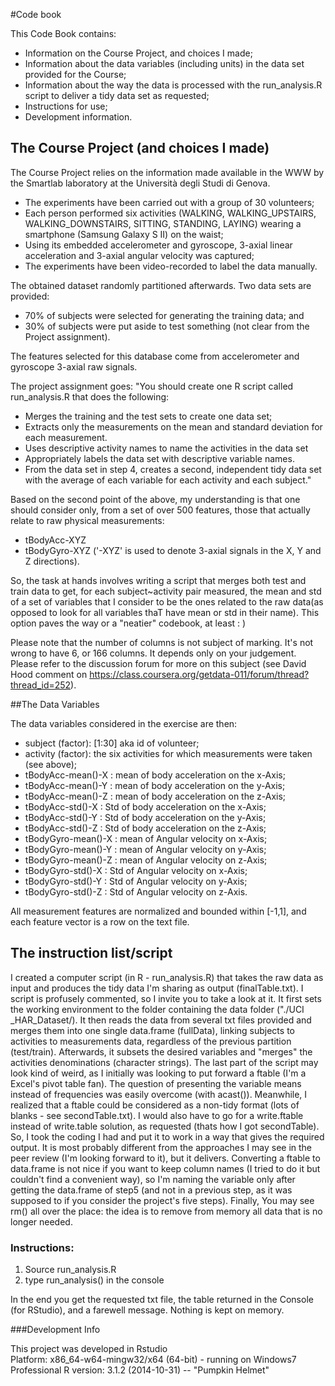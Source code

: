 #Code book

This Code Book contains:

* Information on the Course Project, and choices I made;
* Information about the data variables (including units) in the data set provided for the Course;
* Information about the way the data is processed with the run_analysis.R script to deliver a tidy data set as requested;
* Instructions for use;
* Development information.

## The Course Project (and choices I made)

The Course Project relies on the information made available in the WWW by the Smartlab laboratory at the Università degli Studi di Genova.
* The experiments have been carried out with a group of 30 volunteers;
* Each person performed six activities (WALKING, WALKING_UPSTAIRS, WALKING_DOWNSTAIRS, SITTING, STANDING, LAYING) wearing a smartphone (Samsung Galaxy S II) on the waist;
* Using its embedded accelerometer and gyroscope, 3-axial linear acceleration and 3-axial angular velocity was captured;
* The experiments have been video-recorded to label the data manually. 

The obtained dataset randomly partitioned afterwards. Two data sets are provided:
* 70% of subjects were selected for generating the training data; and 
* 30% of subjects were put aside to test something (not clear from the Project assignment).

The features selected for this database come from accelerometer and gyroscope 3-axial raw signals.

The project assignment goes:
"You should create one R script called run_analysis.R that does the following:
* Merges the training and the test sets to create one data set;
* Extracts only the measurements on the mean and standard deviation for each measurement. 
* Uses descriptive activity names to name the activities in the data set
* Appropriately labels the data set with descriptive variable names. 
* From the data set in step 4, creates a second, independent tidy data set with the average of each variable for each activity and each subject."

Based on the second point of the above, my understanding is that one should consider only, from a set of over 500 features, those that actually relate to raw physical measurements:
* tBodyAcc-XYZ
* tBodyGyro-XYZ
('-XYZ' is used to denote 3-axial signals in the X, Y and Z directions).

So, the task at hands involves writing a script that merges both test and train data to get, for each subject~activity pair measured, the mean and std of a set of variables that I consider to be the ones related to the raw data(as opposed to look for all variables thaT have mean or std in their name). This option paves the way or a "neatier" codebook, at least : )

Please note that the number of columns is not subject of marking. It's not wrong to have 6, or 166 columns. It depends only on your judgement. Please refer to the discussion forum for more on this subject (see David Hood comment on https://class.coursera.org/getdata-011/forum/thread?thread_id=252).

##The Data Variables 

The data variables considered in the exercise are then:
* subject (factor): [1:30] aka id of volunteer;
* activity (factor): the six activities for which measurements were taken (see above);
* tBodyAcc-mean()-X   :   mean of body acceleration on the x-Axis;
* tBodyAcc-mean()-Y   :   mean of body acceleration on the y-Axis;
* tBodyAcc-mean()-Z   :   mean of body acceleration on the z-Axis;
* tBodyAcc-std()-X    :   Std of body acceleration on the x-Axis;
* tBodyAcc-std()-Y    :   Std of body acceleration on the y-Axis;
* tBodyAcc-std()-Z    :   Std of body acceleration on the z-Axis;
* tBodyGyro-mean()-X  :   mean of Angular velocity on x-Axis;
* tBodyGyro-mean()-Y  :   mean of Angular velocity on y-Axis;
* tBodyGyro-mean()-Z  :   mean of Angular velocity on z-Axis;
* tBodyGyro-std()-X   :   Std of Angular velocity on x-Axis;
* tBodyGyro-std()-Y   :   Std of Angular velocity on y-Axis;
* tBodyGyro-std()-Z   :   Std of Angular velocity on z-Axis. 

All measurement features are normalized and bounded within [-1,1], and each feature vector is a row on the text file.

## The instruction list/script

I created a computer script (in R - run_analysis.R) that takes the raw data as input and produces the tidy data I'm sharing as output (finalTable.txt). 
I script is profusely commented, so I invite you to take a look at it. 
It first sets the working environment to the folder containing the data folder ("./UCI _HAR_Dataset/). 
It then reads the data from several txt files provided and merges them into one single data.frame (fullData), linking subjects to activities to measurements data, regardless of the previous partition (test/train). 
Afterwards, it subsets the desired variables and "merges" the activities denominations (character strings). 
The last part of the script may look kind of weird, as I initially was looking to put forward a ftable (I'm a Excel's pivot table fan). 
The question of presenting the variable means instead of frequencies was easily overcome (with acast()). 
Meanwhile, I realized that a ftable could be considered as a non-tidy format (lots of blanks - see secondTable.txt). 
I would also have to go for a write.ftable instead of write.table solution, as requested (thats how I got secondTable). 
So, I took the coding I had and put it to work in a way that gives the required output. 
It is most probably different from the approaches I may see in the peer review (I'm looking forward to it), but it delivers.
Converting a ftable to data.frame is not nice if you want to keep column names (I tried to do it but couldn't find a convenient way), so I'm naming the variable only after getting the data.frame of step5 (and not in a previous step, as it was supposed to if you consider the project's five steps). 
Finally, You may see rm() all over the place: the idea is to remove from memory all data that is no longer needed.


### Instructions:

1. Source run_analysis.R
2. type run_analysis() in the console

In the end you get the requested txt file, the table returned in the Console (for RStudio), and a farewell message. Nothing is kept on memory.

###Development Info

This project was developed in Rstudio  
Platform: x86_64-w64-mingw32/x64 (64-bit) - running on Windows7 Professional
R version: 3.1.2 (2014-10-31) -- "Pumpkin Helmet"




